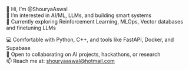 👋 Hi, I’m @ShouryaAswal  
🤖 I’m interested in AI/ML, LLMs, and building smart systems  
🌱 Currently exploring Reinforcement Learning, MLOps, Vector databases and finetuning LLMs

💻 Comfortable with Python, C++, and tools like FastAPI, Docker, and Supabase  
🚀 Open to collaborating on AI projects, hackathons, or research  
📫 Reach me at: shouryaaswal@hotmail.com  
